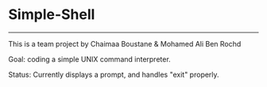 # Simple-Shell
************************

This is a team project by Chaimaa Boustane & Mohamed Ali Ben Rochd

Goal: coding a simple UNIX command interpreter.

Status: Currently displays a prompt, and handles "exit" properly.
